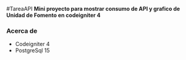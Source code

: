 #TareaAPI
**Mini proyecto para mostrar consumo de API y grafico de Unidad de Fomento en codeigniter 4** 
### Acerca de

- Codeigniter 4
- PostgreSql 15




